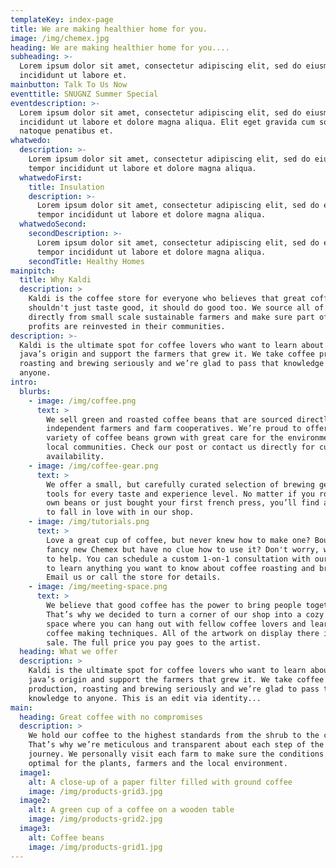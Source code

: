 ```yaml
---
templateKey: index-page
title: We are making healthier home for you.
image: /img/chemex.jpg
heading: We are making healthier home for you....
subheading: >-
  Lorem ipsum dolor sit amet, consectetur adipiscing elit, sed do eiusmod tempor
  incididunt ut labore et.
mainbutton: Talk To Us Now
eventtitle: SNUGNZ Summer Special
eventdescription: >-
  Lorem ipsum dolor sit amet, consectetur adipiscing elit, sed do eiusmod tempor
  incididunt ut labore et dolore magna aliqua. Elit eget gravida cum sociis
  natoque penatibus et.
whatwedo:
  description: >-
    Lorem ipsum dolor sit amet, consectetur adipiscing elit, sed do eiusmod
    tempor incididunt ut labore et dolore magna aliqua.
  whatwedoFirst:
    title: Insulation
    description: >-
      Lorem ipsum dolor sit amet, consectetur adipiscing elit, sed do eiusmod
      tempor incididunt ut labore et dolore magna aliqua.
  whatwedoSecond:
    secondDescription: >-
      Lorem ipsum dolor sit amet, consectetur adipiscing elit, sed do eiusmod
      tempor incididunt ut labore et dolore magna aliqua.
    secondTitle: Healthy Homes
mainpitch:
  title: Why Kaldi
  description: >
    Kaldi is the coffee store for everyone who believes that great coffee
    shouldn't just taste good, it should do good too. We source all of our beans
    directly from small scale sustainable farmers and make sure part of the
    profits are reinvested in their communities.
description: >-
  Kaldi is the ultimate spot for coffee lovers who want to learn about their
  java’s origin and support the farmers that grew it. We take coffee production,
  roasting and brewing seriously and we’re glad to pass that knowledge to
  anyone.
intro:
  blurbs:
    - image: /img/coffee.png
      text: >
        We sell green and roasted coffee beans that are sourced directly from
        independent farmers and farm cooperatives. We’re proud to offer a
        variety of coffee beans grown with great care for the environment and
        local communities. Check our post or contact us directly for current
        availability.
    - image: /img/coffee-gear.png
      text: >
        We offer a small, but carefully curated selection of brewing gear and
        tools for every taste and experience level. No matter if you roast your
        own beans or just bought your first french press, you’ll find a gadget
        to fall in love with in our shop.
    - image: /img/tutorials.png
      text: >
        Love a great cup of coffee, but never knew how to make one? Bought a
        fancy new Chemex but have no clue how to use it? Don't worry, we’re here
        to help. You can schedule a custom 1-on-1 consultation with our baristas
        to learn anything you want to know about coffee roasting and brewing.
        Email us or call the store for details.
    - image: /img/meeting-space.png
      text: >
        We believe that good coffee has the power to bring people together.
        That’s why we decided to turn a corner of our shop into a cozy meeting
        space where you can hang out with fellow coffee lovers and learn about
        coffee making techniques. All of the artwork on display there is for
        sale. The full price you pay goes to the artist.
  heading: What we offer
  description: >
    Kaldi is the ultimate spot for coffee lovers who want to learn about their
    java’s origin and support the farmers that grew it. We take coffee
    production, roasting and brewing seriously and we’re glad to pass that
    knowledge to anyone. This is an edit via identity...
main:
  heading: Great coffee with no compromises
  description: >
    We hold our coffee to the highest standards from the shrub to the cup.
    That’s why we’re meticulous and transparent about each step of the coffee’s
    journey. We personally visit each farm to make sure the conditions are
    optimal for the plants, farmers and the local environment.
  image1:
    alt: A close-up of a paper filter filled with ground coffee
    image: /img/products-grid3.jpg
  image2:
    alt: A green cup of a coffee on a wooden table
    image: /img/products-grid2.jpg
  image3:
    alt: Coffee beans
    image: /img/products-grid1.jpg
---
```


